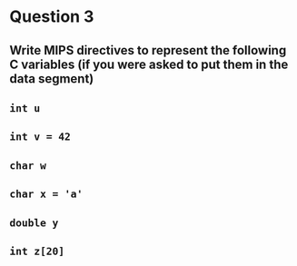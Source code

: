 # Question 3

## Write MIPS directives to represent the following C variables (if you were asked to put them in the data segment)

## `int u`



## `int v = 42`


## `char w`



## `char x = 'a'`


## `double y`



## `int z[20]`
